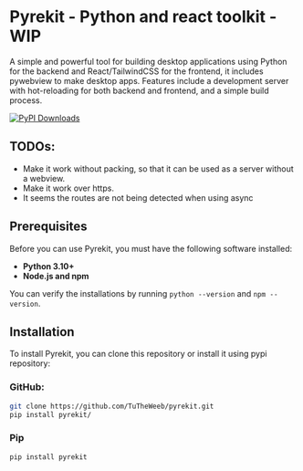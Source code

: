 # Pyrekit - Python and react toolkit - WIP

A simple and powerful tool for building desktop applications using Python for the backend and React/TailwindCSS for the frontend, it includes pywebview to make desktop apps. Features include a development server with hot-reloading for both backend and frontend, and a simple build process.

[![PyPI Downloads](https://static.pepy.tech/personalized-badge/pyrekit?period=total&units=INTERNATIONAL_SYSTEM&left_color=BLACK&right_color=BRIGHTGREEN&left_text=Total+downloads)](https://pepy.tech/projects/pyrekit)

## TODOs:
- Make it work without packing, so that it can be used as a server without a webview.
- Make it work over https.
- It seems the routes are not being detected when using async

## Prerequisites

Before you can use Pyrekit, you must have the following software installed:

- **Python 3.10+**
- **Node.js and npm**

You can verify the installations by running `python --version` and `npm --version`.

## Installation

To install Pyrekit, you can clone this repository or install it using pypi repository:

### GitHub:
```bash
git clone https://github.com/TuTheWeeb/pyrekit.git
pip install pyrekit/
```

### Pip
```bash
pip install pyrekit
```
